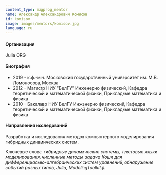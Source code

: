 ```yaml
---
content_type: magprog_mentor
name: Александр Александрович Комисов
id: komisov
image: images/mentors/komisov.jpg
language: ru
---
```


#### Организация

Julia ORG

#### Биография

* 2019 - к.ф.-м.н.
Московский государственный университет им. М.В. Ломоносова, Москва
* 2012 - Магистр
НИУ "БелГУ"
Инженерно физический, Кафедра теоретической и математической физики, Прикладные математика и физика
* 2010 - Бакалавр
НИУ БелГУ
Инженерно физический, Кафедра теоретической и математической физики, Прикладные математика и физика 

#### Направления исследований

Разработка и исследования методов компьютерного моделирования гибридных динамических систем.

Ключевые слова: *гибридные динамические системы, текстовые языки моделирования, численные методы, задача Коши для дифференциально-алгебраических систем уравнений, обнаружение событий разных типов, Julia, ModelingToolkit.jl.*

